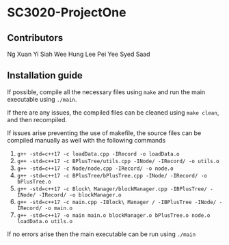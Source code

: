 # SC3020-ProjectOne

## Contributors

Ng Xuan Yi
Siah Wee Hung
Lee Pei Yee
Syed Saad

## Installation guide

If possible, compile all the necessary files using ```make``` and run the main executable using ```./main```.

If there are any issues, the compiled files can be cleaned using ```make clean```, and then recompiled.

If issues arise preventing the use of makefile, the source files can be compiled manually as well with the following commands

1. ```g++ -std=c++17 -c loadData.cpp -IRecord -o loadData.o```
2. ```g++ -std=c++17 -c BPlusTree/utils.cpp -INode/ -IRecord/ -o utils.o```
3. ```g++ -std=c++17 -c Node/node.cpp -IRecord/ -o node.o```
4. ```g++ -std=c++17 -c BPlusTree/bPlusTree.cpp -INode/ -IRecord/ -o bPlusTree.o```
5. ```g++ -std=c++17 -c Block\ Manager/blockManager.cpp -IBPlusTree/ -INode/ -IRecord/ -o blockManager.o```
6. ```g++ -std=c++17 -c main.cpp -IBlock\ Manager / -IBPlusTree -INode/ -IRecord/ -o main.o```
7. ```g++ -std=c++17 -o main main.o blockManager.o bPlusTree.o node.o loadData.o utils.o```


If no errors arise then the main executable can be run using ```./main```